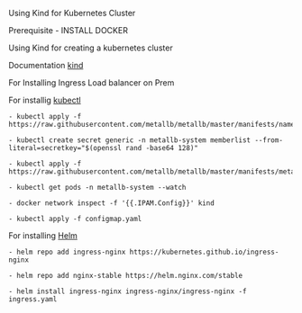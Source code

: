 Using Kind for Kubernetes Cluster

Prerequisite - INSTALL DOCKER

Using Kind for creating a kubernetes cluster

Documentation [kind](https://kind.sigs.k8s.io/docs/user/quick-start/)

For Installing Ingress Load balancer on Prem

   For installig [kubectl](https://kubernetes.io/docs/tasks/tools/)
     
    - kubectl apply -f https://raw.githubusercontent.com/metallb/metallb/master/manifests/namespace.yaml

    - kubectl create secret generic -n metallb-system memberlist --from-literal=secretkey="$(openssl rand -base64 128)" 

    - kubectl apply -f https://raw.githubusercontent.com/metallb/metallb/master/manifests/metallb.yaml

    - kubectl get pods -n metallb-system --watch

    - docker network inspect -f '{{.IPAM.Config}}' kind

    - kubectl apply -f configmap.yaml
  
   For installing [Helm]([https://link](https://helm.sh/docs/intro/install/))

    - helm repo add ingress-nginx https://kubernetes.github.io/ingress-nginx

    - helm repo add nginx-stable https://helm.nginx.com/stable

    - helm install ingress-nginx ingress-nginx/ingress-nginx -f ingress.yaml
